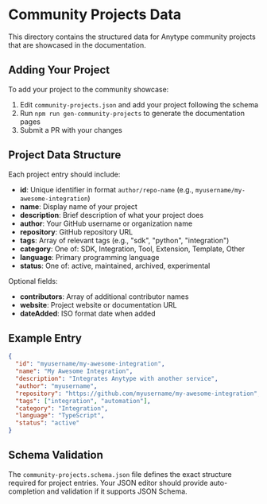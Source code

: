 # Community Projects Data

This directory contains the structured data for Anytype community projects that are showcased in the documentation.

## Adding Your Project

To add your project to the community showcase:

1. Edit `community-projects.json` and add your project following the schema
2. Run `npm run gen-community-projects` to generate the documentation pages
3. Submit a PR with your changes

## Project Data Structure

Each project entry should include:

- **id**: Unique identifier in format `author/repo-name` (e.g., `myusername/my-awesome-integration`)
- **name**: Display name of your project
- **description**: Brief description of what your project does
- **author**: Your GitHub username or organization name
- **repository**: GitHub repository URL
- **tags**: Array of relevant tags (e.g., "sdk", "python", "integration")
- **category**: One of: SDK, Integration, Tool, Extension, Template, Other
- **language**: Primary programming language
- **status**: One of: active, maintained, archived, experimental

Optional fields:
- **contributors**: Array of additional contributor names
- **website**: Project website or documentation URL
- **dateAdded**: ISO format date when added

## Example Entry

```json
{
  "id": "myusername/my-awesome-integration",
  "name": "My Awesome Integration",
  "description": "Integrates Anytype with another service",
  "author": "myusername",
  "repository": "https://github.com/myusername/my-awesome-integration",
  "tags": ["integration", "automation"],
  "category": "Integration",
  "language": "TypeScript",
  "status": "active"
}
```

## Schema Validation

The `community-projects.schema.json` file defines the exact structure required for project entries. Your JSON editor should provide auto-completion and validation if it supports JSON Schema.